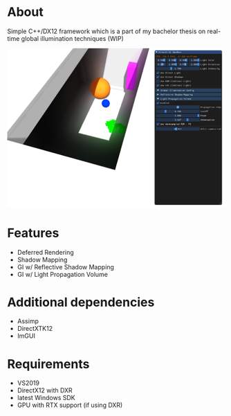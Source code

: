 # About
Simple C++/DX12 framework which is a part of my bachelor thesis on real-time global illumination techniques
(WIP)

![picture](screenshots/lpv.png)

# Features
- Deferred Rendering
- Shadow Mapping
- GI w/ Reflective Shadow Mapping
- GI w/ Light Propagation Volume

# Additional dependencies
- Assimp
- DirectXTK12
- ImGUI

# Requirements
- VS2019
- DirectX12 with DXR
- latest Windows SDK
- GPU with RTX support (if using DXR)
